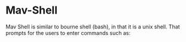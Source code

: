 # Mav-Shell
Mav Shell is similar to bourne shell (bash), in that it is a unix shell. That prompts for the users to enter commands such as:
